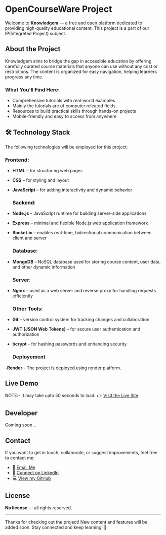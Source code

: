 # OpenCourseWare Project

Welcome to **Knowledgem** — a free and open platform dedicated to providing high-quality educational content. This project is a part of our IP(Integreted Project) subject.

## About the Project

Knowledgem aims to bridge the gap in accessible education by offering carefully curated course materials that anyone can use without any cost or restrictions. The content is organized for easy navigation, helping learners progress any time.

### What You’ll Find Here:
- Comprehensive tutorials with real-world examples  
- Mainly the tutorials are of computer releated fields.   
- Resources to build practical skills through hands-on projects  
- Mobile-friendly and easy to access from anywhere

## 🛠️ Technology Stack

The following technologies will be employed for this project:

  ### Frontend:
- **HTML** – for structuring web pages
- **CSS** – for styling and layout
- **JavaScript** – for adding interactivity and dynamic behavior

  ### Backend:
- **Node.js** – JavaScript runtime for building server-side applications
- **Express** – minimal and flexible Node.js web application framework
- **Socket.io** – enables real-time, bidirectional communication between client and server

  ### Database:
- **MongoDB** – NoSQL database used for storing course content, user data, and other dynamic information

  ### Server:
- **Nginx** – used as a web server and reverse proxy for handling requests efficiently

  ### Other Tools:
- **Git** – version control system for tracking changes and collaboration
- **JWT (JSON Web Tokens)** – for secure user authentication and authorization
- **bcrypt** – for hashing passwords and enhancing security
  ### Deployement
-**Render** - The project is deployed using render platform.


## Live Demo
NOTE:- It may take upto 50 seconds to load.
👉 [Visit the Live Site](https://knowledgem.onrender.com/)

## Developer

Coming soon...

## Contact

If you want to get in touch, collaborate, or suggest improvements, feel free to contact me:  
- 📧 [Email Me](mailto:trivedichandrakant559@gmail.com)  
- 💼 [Connect on LinkedIn](https://www.linkedin.com/in/chandrakant-trivedi/)  
- 💻 [View my GitHub](https://github.com/chandrakant-T)

## License

**No license** — all rights reserved.

---

Thanks for checking out the project! New content and features will be added soon. Stay connected and keep learning! 🚀
